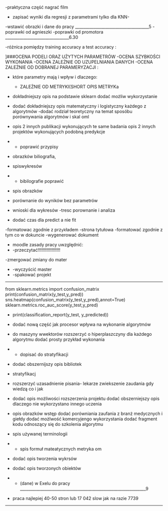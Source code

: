 

-praktyczna część nagrać film
- zapisać wyniki dla regresji z parametrami tylko dla KNN-

-wstawić obrazki i dane do pracy 
_____________________________________5
-poprawki od agnieszki
-poprawki od promotora
________________________________6.30


-różnica pomiędzy training accuracy a test accuracy :


]###OCENA PODELI ORAZ UŻYTYCH PARAMETRÓW
-OCENA SZYBKOŚCI WYKONANIA
-OCENA ZALEŻNIE OD UZUPELNIANIA DANYCH
-OCENA ZALEŻNIE OD DOBRANEJ PARAMERYZACJI :
 - które parametry mają i wpływ i dlaczego:
   - ZALEŻNIE OD METRYKI(SHORT OPIS METRYKa

    
- dokładniejszy opis na podstawie sklearn dodać możliw wykorzystanie
- dodać dokładniejszy opis matematyczny i logistyczny każdego z algorytmów
-dodać rodział teoretyczny na temat sposóbu porównywania algorytmów i skal oml
- opis 2 innych publikacji wykonujących te same badania
opis 2 innych projektów wykonujących podobną predykcje

- - poprawić przypisy
- obrazków biliografia,
- spiswykresów
- - bibilografie poprawić
- spis obrazków

- porównanie do wyników bez parametrów
- wnioski dla wykresów
 -tresc porownanie i analiza


- dodać czas dla predict a nie fit

-formatowac zgodnie z prz`yk`ładem
 -strona tytułowa
-formatować zgodnie z tym co w dokuncie
-wygenerować dokument
- moodle zasady pracy uwzględnić:
- -przeczytać!!!!!!!!!!!!!!!!!!



-zmergować zmiany do mater
- -wyczyścić master
- -spakować projekt
______________________________________________


from sklearn.metrics import confusion_matrix
print(confusion_matrix(y_test,y_pred))
sns.heatmap(confusion_matrix(y_test,y_pred),annot=True)
sklearn.metrics.roc_auc_score(y_test,y_pred)
- print(classification_report(y_test, y_predicted))

- dodać nową część jak procesor wpływa na wykonanie algorytmów 
- do maszyny wwektorów rozszerzyć o hiperplaszczyny 
dla każdego algorytmu dodać prosty przykład wykonania
- - dopisać do stratyfikacji 

- dodać obszernijszy opis bibliotek
- stratyfikacj
- rozszerzyć uzasadnienie pisania- lekarze zwiekszenie zaudania gdy wiedzą co i jak
- dodać opis możliwości rozszerzenia projektu 
dodać obszerniejszy opis dlaczego nie wykorzystano innego uczenia
- opis obrazków
wstęp dodać porówniania zaufania z branż medycznych i giełdy
dodać możlwość komercyjengo wykorzystania
dodać fragment kodu odnoszący się do szkolenia algorytmu
- spis używanej terminologii
- - spis formuł mateatycznych
metryka om
- dodać opis tworzenia wykrsów
- dodać opis tworzonych obiektów
- - (dane) w Exelu do pracy
_______________________________________________________________9

- praca najlepiej 40-50 stron lub 17 042 slow jak na razie 7739


______________________________________________________________________

